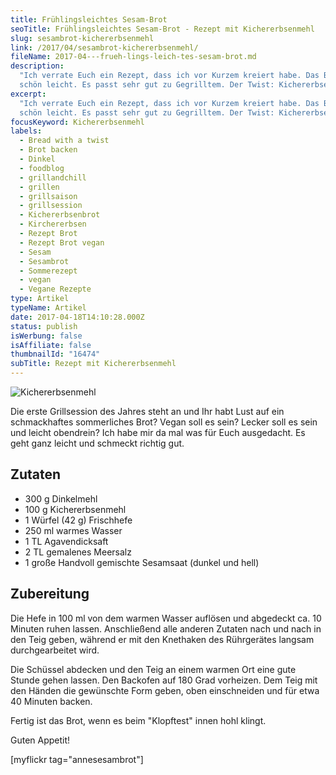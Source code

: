 ```yaml
---
title: Früh­lings­leich­tes Sesam-Brot
seoTitle: Frühlingsleichtes Sesam-Brot - Rezept mit Kichererbsenmehl
slug: sesambrot-kichererbsenmehl
link: /2017/04/sesambrot-kichererbsenmehl/
fileName: 2017-04---frueh-lings-leich-tes-sesam-brot.md
description:
  "Ich verrate Euch ein Rezept, dass ich vor Kurzem kreiert habe. Das Brot ist
  schön leicht. Es passt sehr gut zu Gegrilltem. Der Twist: Kichererbsenmehl."
excerpt:
  "Ich verrate Euch ein Rezept, dass ich vor Kurzem kreiert habe. Das Brot ist
  schön leicht. Es passt sehr gut zu Gegrilltem. Der Twist: Kichererbsenmehl."
focusKeyword: Kichererbsenmehl
labels:
  - Bread with a twist
  - Brot backen
  - Dinkel
  - foodblog
  - grillandchill
  - grillen
  - grillsaison
  - grillsession
  - Kichererbsenbrot
  - Kirchererbsen
  - Rezept Brot
  - Rezept Brot vegan
  - Sesam
  - Sesambrot
  - Sommerezept
  - vegan
  - Vegane Rezepte
type: Artikel
typeName: Artikel
date: 2017-04-18T14:10:28.000Z
status: publish
isWerbung: false
isAffiliate: false
thumbnailId: "16474"
subTitle: Rezept mit Kichererbsenmehl
---
```


![Kichererbsenmehl](http://cardamonchai.com/wp-content/uploads/2017/04/34075362886_82e69c5ff9_k-640x480.jpg)

Die erste Grillsession des Jahres steht an und Ihr habt Lust auf ein
schmackhaftes sommerliches Brot? Vegan soll es sein? Lecker soll es sein und
leicht obendrein? Ich habe mir da mal was für Euch ausgedacht. Es geht ganz
leicht und schmeckt richtig gut.

## Zutaten

<ul>
    <li>300 g Dinkelmehl</li>
    <li>100 g Kichererbsenmehl</li>
    <li>1 Würfel (42 g) Frischhefe</li>
    <li>250 ml warmes Wasser</li>
    <li>1 TL Agavendicksaft</li>
    <li>2 TL gemalenes Meersalz</li>
    <li>1 große Handvoll gemischte Sesamsaat (dunkel und hell)</li>
</ul>

## Zubereitung

Die Hefe in 100 ml von dem warmen Wasser auflösen und abgedeckt ca. 10 Minuten
ruhen lassen. Anschließend alle anderen Zutaten nach und nach in den Teig geben,
während er mit den Knethaken des Rührgerätes langsam durchgearbeitet wird.

Die Schüssel abdecken und den Teig an einem warmen Ort eine gute Stunde gehen
lassen. Den Backofen auf 180 Grad vorheizen. Dem Teig mit den Händen die
gewünschte Form geben, oben einschneiden und für etwa 40 Minuten backen.

Fertig ist das Brot, wenn es beim "Klopftest" innen hohl klingt.

Guten Appetit!

[myflickr tag="annesesambrot"]

[](/2015/03/die-ultimative-vegane-festivalliste)
